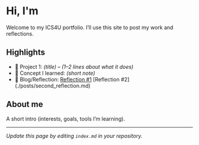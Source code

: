 # Hi, I'm <Your Name>
Welcome to my ICS4U portfolio. I’ll use this site to post my work and reflections.

## Highlights
- 🔧 Project 1: *(title)* – *(1–2 lines about what it does)*
- 🧠 Concept I learned: *(short note)*
- 📝 Blog/Reflection: [Reflection #1](./posts/first_reflection.md)
[Reflection #2] (./posts/second_reflection.md)
## About me
A short intro (interests, goals, tools I’m learning).

---
*Update this page by editing `index.md` in your repository.*
